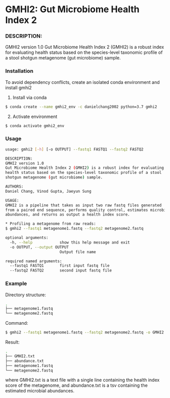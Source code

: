 # GMHI2: Gut Microbiome Health Index 2

### DESCRIPTION:
GMHI2 version 1.0
Gut Microbiome Health Index 2 (GMHI2) is a robust index for evaluating 
health status based on the species-level taxonomic profile of a stool 
shotgun metagenome (gut microbiome) sample.


### Installation
To avoid dependency conflicts, create an isolated conda environment and
install gmhi2

1. Install via conda
```sh
$ conda create --name gmhi2_env -c danielchang2002 python=3.7 gmhi2
```

2. Activate environment
```sh
$ conda activate gmhi2_env
```

### Usage
```sh
usage: gmhi2 [-h] [-o OUTPUT] --fastq1 FASTQ1 --fastq2 FASTQ2

DESCRIPTION:
GMHI2 version 1.0
Gut Microbiome Health Index 2 (GMHI2) is a robust index for evaluating 
health status based on the species-level taxonomic profile of a stool 
shotgun metagenome (gut microbiome) sample.

AUTHORS:
Daniel Chang, Vinod Gupta, Jaeyun Sung

USAGE:
GMHI2 is a pipeline that takes as input two raw fastq files generated 
from a paired end sequence, performs quality control, estimates microbial 
abundances, and returns as output a health index score.

* Profiling a metagenome from raw reads:
$ gmhi2 --fastq1 metagenome1.fastq --fastq2 metagenome2.fastq

optional arguments:
  -h, --help            show this help message and exit
  -o OUTPUT, --output OUTPUT
                        Output file name

required named arguments:
  --fastq1 FASTQ1       first input fastq file
  --fastq2 FASTQ2       second input fastq file
```

### Example
Directory structure:
```sh
.
├── metagenome1.fastq
└── metagenome2.fastq
```

Command:
```sh
$ gmhi2 --fastq1 metagenome1.fastq --fastq2 metagenome2.fastq -o GMHI2.txt
```

Result:
```sh
.
├── GMHI2.txt
├── abundance.txt
├── metagenome1.fastq
└── metagenome2.fastq
```
where GMHI2.txt is a text file with a single line containing the health index
score of the metagenome, and abundance.txt is a tsv containing the estimated
microbial abundances.

